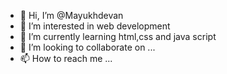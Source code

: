 - 👋 Hi, I’m @Mayukhdevan
- 👀 I’m interested in web development
- 🌱 I’m currently learning html,css and java script
- 💞️ I’m looking to collaborate on ...
- 📫 How to reach me ...

<!---
Mayukhdevan/Mayukhdevan is a ✨ special ✨ repository because its `README.md` (this file) appears on your GitHub profile.
You can click the Preview link to take a look at your changes.
--->
